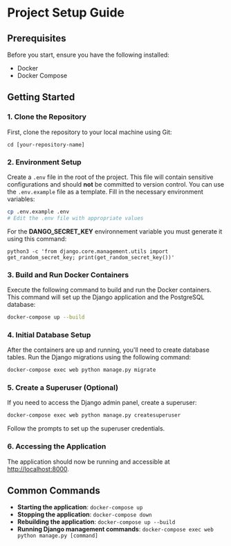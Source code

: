 
# Project Setup Guide 

## Prerequisites
Before you start, ensure you have the following installed:
- Docker
- Docker Compose

## Getting Started

### 1. Clone the Repository
First, clone the repository to your local machine using Git:
```git clone [your-repository-url]
cd [your-repository-name]
```

### 2. Environment Setup
Create a `.env` file in the root of the project. This file will contain sensitive configurations and should **not** be committed to version control. You can use the `.env.example` file as a template. Fill in the necessary environment variables:
```bash
cp .env.example .env
# Edit the .env file with appropriate values
```

For the **DANGO_SECRET_KEY** environnement variable you must generate it using this command:
```
python3 -c 'from django.core.management.utils import get_random_secret_key; print(get_random_secret_key())'
```

### 3. Build and Run Docker Containers
Execute the following command to build and run the Docker containers. This command will set up the Django application and the PostgreSQL database:
```bash
docker-compose up --build
```

### 4. Initial Database Setup
After the containers are up and running, you'll need to create database tables. Run the Django migrations using the following command:
```bash
docker-compose exec web python manage.py migrate
```

### 5. Create a Superuser (Optional)
If you need to access the Django admin panel, create a superuser:
```bash
docker-compose exec web python manage.py createsuperuser
```
Follow the prompts to set up the superuser credentials.

### 6. Accessing the Application
The application should now be running and accessible at [http://localhost:8000](http://localhost:8000).

## Common Commands
- **Starting the application**: `docker-compose up`
- **Stopping the application**: `docker-compose down`
- **Rebuilding the application**: `docker-compose up --build`
- **Running Django management commands**: `docker-compose exec web python manage.py [command]`

